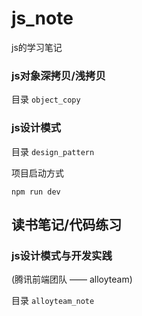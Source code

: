 # js_note
js的学习笔记

### js对象深拷贝/浅拷贝

目录 `object_copy`

### js设计模式

目录  `design_pattern`

项目启动方式

```
npm run dev
```

## 读书笔记/代码练习

### js设计模式与开发实践

(腾讯前端团队 —— alloyteam)

目录 `alloyteam_note`